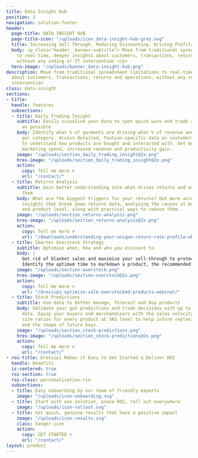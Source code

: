 ```yaml
---
title: Data Insight Hub
position: 3
navigation: solution-footer
header:
  page-title: DATA INSIGHT HUB
  page-title-icon: "/uploads/icon_data-insight-hub-grey.svg"
  title: Increasing Sell Through. Reducing Discounting. Driving Profitability.
  body: <p class="header__banner-subtitle"> Move from traditional spreadsheet limitations
    to real-time, deeper insights about customers, transactions, returns and operations,
    without any coding or IT intervention </p>
  hero-image: "/uploads/banner_data-insight-hub.png"
description: Move from traditional spreadsheet limitations to real-time, deeper insights
  about customers, transactions, returns and operations, without any coding or IT
  intervention
class: data-insight
sections:
- title: 
  handle: features
  subsections:
  - title: Daily Trading Insight
    subtitle: Easily visualise your data to spot quick wins and trade as effectively
      as possible
    body: Identify what % of garments are driving what % of revenue and fragmentation
      per category. Access detailed, fashion-specific data on customers and garments
      to understand how products are bought and interacted with. Get better ROI on
      marketing spend, increased revenue and productivity gain.
    image: "/uploads/section_daily_trading_insight@2x.png"
    hres-image: "/uploads/section_daily_trading_insight@2x.png"
    action:
      copy: Tell me more >
      url: "/contact/"
  - title: Returns Analysis
    subtitle: Gain better understanding into what drives returns and ways to reduce
      them
    body: What are the biggest triggers for your returns? Get more accurate and targeted
      insights that break down returns data, analysing the causes at both category
      and product level, along with practical ways to reduce them.
    image: "/uploads/section_returns-analysis.png"
    hres-image: "/uploads/section_returns-analysis@2x.png"
    action:
      copy: Tell me more >
      url: "/downloads/understanding-your-unique-return-rate-profile-whitepaper/"
  - title: Smarter Overstock Strategy
    subtitle: Optimise when, how and who you discount to
    body: |
      Get rid of blanket sales and maximise your sell-through to protect margins.
      Identify the optimum time to markdown a product, the recommended percentage to use and a distribution method that matches the right products to the right customers.
    image: "/uploads/section-overstock.png"
    hres-image: "/uploads/section-overstock@2x.png"
    action:
      copy: Tell me more >
      url: "/dressipi-optimise-sale-overstocked-products-webinar/"
  - title: Stock Predictions
    subtitle: Use data to better manage, forecast and buy products
    body: Validate your gut predictions and trade decisions with up to the minute
      data. Equip your buyers and merchandisers with the sales velocity and optimal
      size ratios for every product at SKU level to help inform replenishment decisions
      and the shape of future buys.
    image: "/uploads/section_stock-predictions.png"
    hres-image: "/uploads/section_stock-predictions@2x.png"
    action:
      copy: Tell me more >
      url: "/contact/"
- roi-title: Dressipi Makes it Easy to Get Started & Deliver ROI
  handle: benefits
  is-centered: true
  roi-section: true
  roi-class: personalisation-rio
  subsections:
  - title: Easy onboarding by our team of friendly experts
    image: "/uploads/icon-onboarding.svg"
  - title: Start with one solution, prove ROI, roll out everywhere
    image: "/uploads/icon-rollout.svg"
  - title: Get quick, genuine results that have a positive impact
    image: "/uploads/icon-results.svg"
    class: hanger-icon
    action:
      copy: GET STARTED >
      url: "/contact/"
layout: product
---
```


